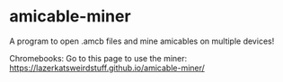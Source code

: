# amicable-miner
A program to open .amcb files and mine amicables on multiple devices!


Chromebooks:
Go to this page to use the miner: https://lazerkatsweirdstuff.github.io/amicable-miner/
